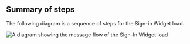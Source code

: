 
## Summary of steps

The following diagram is a sequence of steps for the Sign-in Widget load.

<div class="common-image-format">

![A diagram showing the message flow of the Sign-In Widget load](/img/oie-embedded-sdk/oie-embedded-widget-go-use-case-load.png)

</div>
